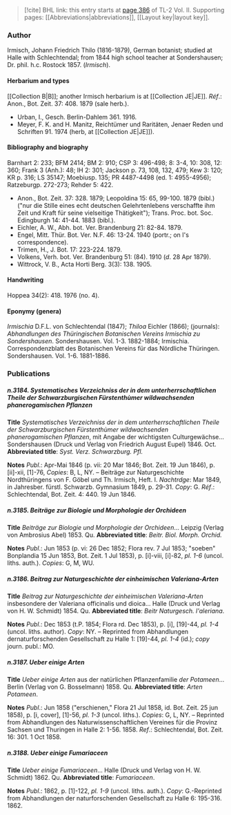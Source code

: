 > [!cite] BHL link: this entry starts at [page 386](https://www.biodiversitylibrary.org/item/103253#page/412/mode/1up) of TL-2 Vol. II.
> Supporting pages: [[Abbreviations|abbreviations]], [[Layout key|layout key]].

### Author

Irmisch, Johann Friedrich Thilo (1816-1879), German botanist; studied at Halle with Schlechtendal; from 1844 high school teacher at Sondershausen; Dr. phil. h.c. Rostock 1857. (*Irmisch*).

#### Herbarium and types

[[Collection B|B]]; another Irmisch herbarium is at [[Collection JE|JE]].
*Réf*.: Anon., Bot. Zeit. 37: 408. 1879 (sale herb.).
- Urban, I., Gesch. Berlin-Dahlem 361. 1916.
- Meyer, F. K. and H. Manitz, Reichtümer und Raritäten, Jenaer Reden und Schriften 91. 1974 (herb, at [[Collection JE|JE]]).

#### Bibliography and biography

Barnhart 2: 233; BFM 2414; BM 2: 910; CSP 3: 496-498; 8: 3-4, 10: 308, 12: 360; Frank 3 (Anh.): 48; IH 2: 301; Jackson p. 73, 108, 132, 479; Kew 3: 120; KR p. 316; LS 35147; Moebiusp. 135; PR 4487-4498 (ed. 1: 4955-4956); Ratzeburgp. 272-273; Rehder 5: 422.
- Anon., Bot. Zeit. 37: 328. 1879; Leopoldina 15: 65, 99-100. 1879 (bibl.) ("nur die Stille eines echt deutschen Gelehrtenlebens verschaffte ihm Zeit und Kraft für seine vielseitige Thätigkeit"); Trans. Proc. bot. Soc. Edingburgh 14: 41-44. 1883 (bibl.).
- Eichler, A. W., Abh. bot. Ver. Brandenburg 21: 82-84. 1879.
- Engel, Mitt. Thür. Bot. Ver. N.F. 46: 13-24. 1940 (portr.; on I's correspondence).
- Trimen, H., J. Bot. 17: 223-224. 1879.
- Volkens, Verh. bot. Ver. Brandenburg 51: (84). 1910 (*d*. 28 Apr 1879).
- Wittrock, V. B., Acta Horti Berg. 3(3): 138. 1905.

#### Handwriting

Hoppea 34(2): 418. 1976 (no. 4).

#### Eponymy (genera)

*Irmischia* D.F.L. von Schlechtendal (1847); *Thiloa* Eichler (1866); (journals): *Abhandlungen des Thüringischen Botanischen Vereins Irmischia zu Sondershausen*. Sondershausen. Vol. 1-3. 1882-1884; Irmischia. Correspondenzblatt des Botanischen Vereins für das Nördliche Thüringen. Sondershausen. Vol. 1-6. 1881-1886.

### Publications

##### n.3184. Systematisches Verzeichniss der in dem unterherrschaftlichen Theile der Schwarzburgischen Fürstenthùmer wildwachsenden phanerogamischen Pflanzen

**Title**
*Systematisches Verzeichniss der in dem unterherrschaftlichen Theile der Schwarzburgischen Fürstenthùmer wildwachsenden phanerogamischen Pflanzen*, mit Angabe der wichtigsten Culturgewächse... Sondershausen (Druck und Verlag von Friedrich August Eupel) 1846. Oct.
**Abbreviated title**: *Syst. Verz. Schwarzburg. Pfl.*

**Notes**
*Publ*.: Apr-Mai 1846 (p. vii: 20 Mar 1846; Bot. Zeit. 19 Jun 1846), p. \[ii\]-xii, \[1\]-76, *Copies*: B, L, NY. – Beiträge zur Naturgeschichte Nordthüringens von F. Göbel und Th. Irmisch, Heft. I.
*Nachtrdge*: Mar 1849, in Jahresber. fürstl. Schwarzb. Gymnasium 1849, p. 29-31. *Copy*: G.
*Réf*.: Schlechtendal, Bot. Zeit. 4: 440. 19 Jun 1846.

##### n.3185. Beiträge zur Biologie und Morphologie der Orchideen

**Title**
*Beiträge zur Biologie und Morphologie der Orchideen*... Leipzig (Verlag von Ambrosius Abel) 1853. Qu.
**Abbreviated title**: *Beitr. Biol. Morph. Orchid.*

**Notes**
*Publ*.: Jun 1853 (p. vi: 26 Dec 1852; Flora rev. 7 Jul 1853; "soeben" Bonplandia 15 Jun 1853, Bot. Zeit. 1 Jul 1853), p. \[i\]-viii, \[i\]-82, *pl. 1-6* (uncol. liths. auth.). *Copies*: G, M, WU.

##### n.3186. Beitrag zur Naturgeschichte der einheimischen Valeriana-Arten

**Title**
*Beitrag zur Naturgeschichte der einheimischen Valeriana-Arten* insbesondere der Valeriana officinalis und dioica... Halle (Druck und Verlag von H. W. Schmidt) 1854. Qu.
**Abbreviated title**: *Beitr Naturgesch. l'aleriana*.

**Notes**
*Publ*.: Dec 1853 (t.P. 1854; Flora rd. Dec 1853), p. \[i\], \[19\]-44, *pl. 1-4* (uncol. liths. author).
*Copy*: NY. – Reprinted from Abhandlungen dernaturforschenden Gesellschaft zu Halle 1:
\[19\]-44, *pl. 1-4* (id.); *copy* journ. publ.: MO.

##### n.3187. Ueber einige Arten

**Title**
*Ueber einige Arten* aus der natürlichen Pflanzenfamilie *der Potameen*... Berlin (Verlag von G. Bosselmann) 1858. Qu.
**Abbreviated title**: *Arten Potameen*.

**Notes**
*Publ*.: Jun 1858 ("erschienen," Flora 21 Jul 1858, id. Bot. Zeit. 25 jun 1858), p. \[i, cover\], \[1\]-56, *pl. 1-3* (uncol. liths.). *Copies*: G, L, NY. – Reprinted from Abhandlungen des Naturwissenschaftlichen Vereines für die Provinz Sachsen und Thuringen in Halle 2: 1-56. 1858.
*Ref*.: Schlechtendal, Bot. Zeit. 16: 301. 1 Oct 1858.

##### n.3188. Ueber einige Fumariaceen

**Title**
*Ueber einige Fumariaceen*... Halle (Druck und Verlag von H. W. Schmidt) 1862. Qu.
**Abbreviated title**: *Fumariaceen*.

**Notes**
*Publ*.: 1862, p. \[1\]-122, *pl. 1-9* (uncol. liths. auth.). *Copy*: G.-Reprinted from Abhandlungen der naturforschenden Gesellschaft zu Halle 6: 195-316. 1862.

